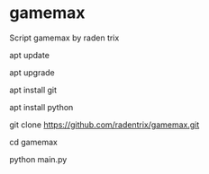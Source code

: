 # gamemax
Script gamemax by raden trix

apt update

apt upgrade

apt install git

apt install python

git clone https://github.com/radentrix/gamemax.git

cd gamemax

python main.py
